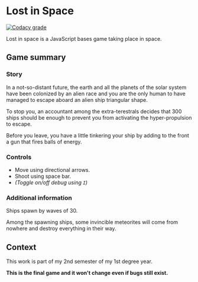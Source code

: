 # Lost in Space

[![Codacy grade](https://img.shields.io/codacy/grade/9368f78cc4434f8888891585ee13a521.svg?label=Codacy%20grade&logo=codacy)](https://app.codacy.com/project/SlamaFR/Lost-In-Space/dashboard)

Lost in space is a JavaScript bases game taking place in space.

## Game summary

### Story

In a not-so-distant future, the earth and all the planets of the solar system have been colonized by an alien race and you are the only human to have managed to escape aboard an alien ship triangular shape.

To stop you, an accountant among the extra-terestrals decides that 300 ships should be enough to prevent you from activating the hyper-propulsion to escape.

Before you leave, you have a little tinkering your ship by adding to the front a gun that fires balls of energy.

### Controls

- Move using directional arrows.
- Shoot using space bar.
- *(Toggle on/off debug using `I`)*

### Additional information

Ships spawn by waves of 30. 

Among the spawning ships, some invincible meteorites will come from nowhere and destroy everything in their way.

## Context

This work is part of my 2nd semester of my 1st degree year.

**This is the final game and it won't change even if bugs still exist.**